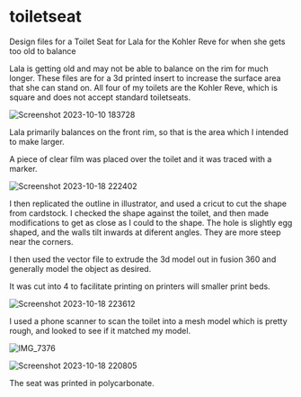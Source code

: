 # toiletseat
Design files for a Toilet Seat for Lala for the Kohler Reve for when she gets too old to balance

Lala is getting old and may not be able to balance on the rim for much longer.  These files are for a 3d printed insert to increase the surface area that she can stand on. All four of my toilets are the Kohler Reve, which is square and does not accept standard toiletseats.

![Screenshot 2023-10-10 183728](https://github.com/LalaTheDog/toiletseat/assets/64767518/d43473af-b62e-45f2-8811-6588fe6726de)

Lala primarily balances on the front rim, so that is the area which I intended to make larger.

A piece of clear film was placed over the toilet and it was traced with a marker.

![Screenshot 2023-10-18 222402](https://github.com/LalaTheDog/toiletseat/assets/64767518/cdfa4bb6-4181-4347-b1ec-17d2617d085a)

I then replicated the outline in illustrator, and used a cricut to cut the shape from cardstock.  I checked the shape against the toilet, and then made modifications to get as close as I could to the shape. The hole is slightly egg shaped, and the walls tilt inwards at diferent angles.  They are more steep near the corners.

I then used the vector file to extrude the 3d model out in fusion 360 and generally model the object as desired.

It was cut into 4 to facilitate printing on printers will smaller print beds.

![Screenshot 2023-10-18 223612](https://github.com/LalaTheDog/toiletseat/assets/64767518/c3b1fa4f-26be-48d8-8cb0-139f0a7ee01a)


I used a phone scanner to scan the toilet into a mesh model which is pretty rough, and looked to see if it matched my model.

![IMG_7376](https://github.com/LalaTheDog/toiletseat/assets/64767518/e3956cf2-6a75-460a-8a55-ce93bee5d15a)


![Screenshot 2023-10-18 220805](https://github.com/LalaTheDog/toiletseat/assets/64767518/241d7b73-e6d1-46ab-8368-2b32a8515d79)

The seat was printed in polycarbonate.
